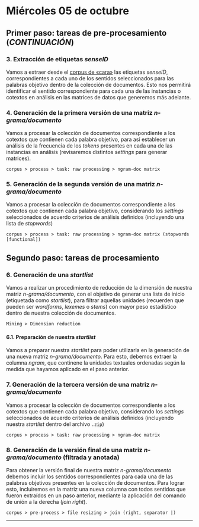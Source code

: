 # Miércoles 05 de octubre

## Primer paso: tareas de pre-procesamiento (_CONTINUACIÓN_)

### 3. Extracción de etiquetas _senseID_

Vamos a extraer desde el <a href="https://github.com/fredyrodrigors/damien-mpgi/blob/main/cara-data/cara-corpus.txt">corpus de «cara»</a> las etiquetas _senseID_, correspondientes a cada uno de los sentidos seleccionados para las palabras objetivo dentro de la colección de documentos. Esto nos permitirá identificar el sentido correspondiente para cada una de las instancias o cotextos en análisis en las matrices de datos que generemos más adelante. 

### 4. Generación de la primera versión de una matriz *n-grama/documento*

Vamos a procesar la colección de documentos correspondiente a los cotextos que contienen cada palabra objetivo, para así establecer un análisis de la frecuencia de  los _tokens_ presentes en cada una de las instancias en análisis (revisaremos distintos _settings_ para generar matrices).
````
corpus > process > task: raw processing > ngram-doc matrix 
````

### 5. Generación de la segunda versión de una matriz *n-grama/documento*

Vamos a procesar la colección de documentos correspondiente a los cotextos que contienen cada palabra objetivo, considerando los _settings_ seleccionados de acuerdo criterios de análisis definidos (incluyendo una lista de _stopwords_)
````
corpus > process > task: raw processing > ngram-doc matrix (stopwords [functional])
````

## Segundo paso: tareas de procesamiento

### 6. Generación de una _startlist_
Vamos a realizar un procedimiento de reducción de la dimensión de nuestra matriz _n-grama/documento_, con el objetivo de generar una lista de inicio (etiquetada como _startlist_), para filtrar aquellas unidades (recuerden que pueden ser _wordforms_, _lexemes_ o _stems_) con mayor peso estadístico dentro de nuestra colección de documentos. 
````
Mining > Dimension reduction
````

#### 6.1. Preparación de nuestra _startlist_
Vamos a preparar nuestra _startlist_ para poder utilizarla en la generación de una nueva matriz _n-grama/documento_. Para esto, debemos extraer la columna _ngram_, que continene la unidades textuales ordenadas según la medida que hayamos aplicado en el paso anterior. 


### 7. Generación de la tercera versión de una matriz _n-grama/documento_

Vamos a procesar la colección de documentos correspondiente a los cotextos que contienen cada palabra objetivo, considerando los _settings_ seleccionados de acuerdo criterios de análisis definidos (incluyendo nuestra _startlist_ dentro del archivo `.zip`)
````
corpus > process > task: raw processing > ngram-doc matrix 
````

### 8. Generación de la versión final de una matriz _n-grama/documento_ (filtrada y anotada)

Para obtener la versión final de nuestra matriz _n-grama/documento_ debemos incluir los sentidos correspondientes para cada una de las palabras objetivos presentes en la colección de documentos. Para lograr esto, incluiremos en la matriz una nueva columna con todos sentidos que fueron extraídos en un paso anterior, mediante la aplicación del comando de unión a la derecha (_join right_).
````
corpus > pre-process > file resizing > join (right, separator |)
````

----
